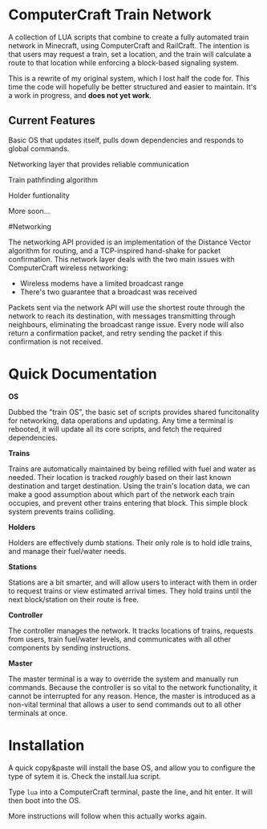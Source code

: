 # ComputerCraft Train Network

A collection of LUA scripts that combine to create a fully automated train network in Minecraft, using ComputerCraft and RailCraft. The intention is that users may request a train, set a location, and the train will calculate a route to that location while enforcing a block-based signaling system.

This is a rewrite of my original system, which I lost half the code for. This time the code will hopefully be better structured and easier to maintain. It's a work in progress, and **does not yet work**.

## Current Features
Basic OS that updates itself, pulls down dependencies and responds to global commands.

Networking layer that provides reliable communication

Train pathfinding algorithm

Holder funtionality

More soon...

#Networking

The networking API provided is an implementation of the Distance Vector algorithm for routing, and a TCP-inspired hand-shake for packet confirmation. This network layer deals with the two main issues with ComputerCraft wireless networking:

* Wireless modems have a limited broadcast range
* There's two guarantee that a broadcast was received

Packets sent via the network API will use the shortest route through the network to reach its destination, with messages transmitting through neighbours, eliminating the broadcast range issue. Every node will also return a confirmation packet, and retry sending the packet if this confirmation is not received.


# Quick Documentation

**OS**

Dubbed the "train OS", the basic set of scripts provides shared funcitonality for networking, data operations and updating. Any time a terminal is rebooted, it will update all its core scripts, and fetch the required dependencies.

**Trains**

Trains are automatically maintained by being refilled with fuel and water as needed. Their location is tracked *roughly* based on their last known destination and target destination. Using the train's location data, we can make a good assumption about which part of the network each train occupies, and prevent other trains entering that block. This simple block system prevents trains colliding.

**Holders**

Holders are effectively dumb stations. Their only role is to hold idle trains, and manage their fuel/water needs.

**Stations**

Stations are a bit smarter, and will allow users to interact with them in order to request trains or view estimated arrival times. They hold trains until the next block/station on their route is free.

**Controller**

The controller manages the network. It tracks locations of trains, requests from users, train fuel/water levels, and communicates with all other components by sending instructions.

**Master**

The master terminal is a way to override the system and manually run commands. Because the controller is so vital to the network functionality, it cannot be interrupted for any reason. Hence, the master is introduced as a non-vital terminal that allows a user to send commands out to all other terminals at once.

# Installation
A quick copy&paste will install the base OS, and allow you to configure the type of sytem it is. Check the install.lua script.

Type `lua` into a ComputerCraft terminal, paste the line, and hit enter. It will then boot into the OS.

More instructions will follow when this actually works again.
